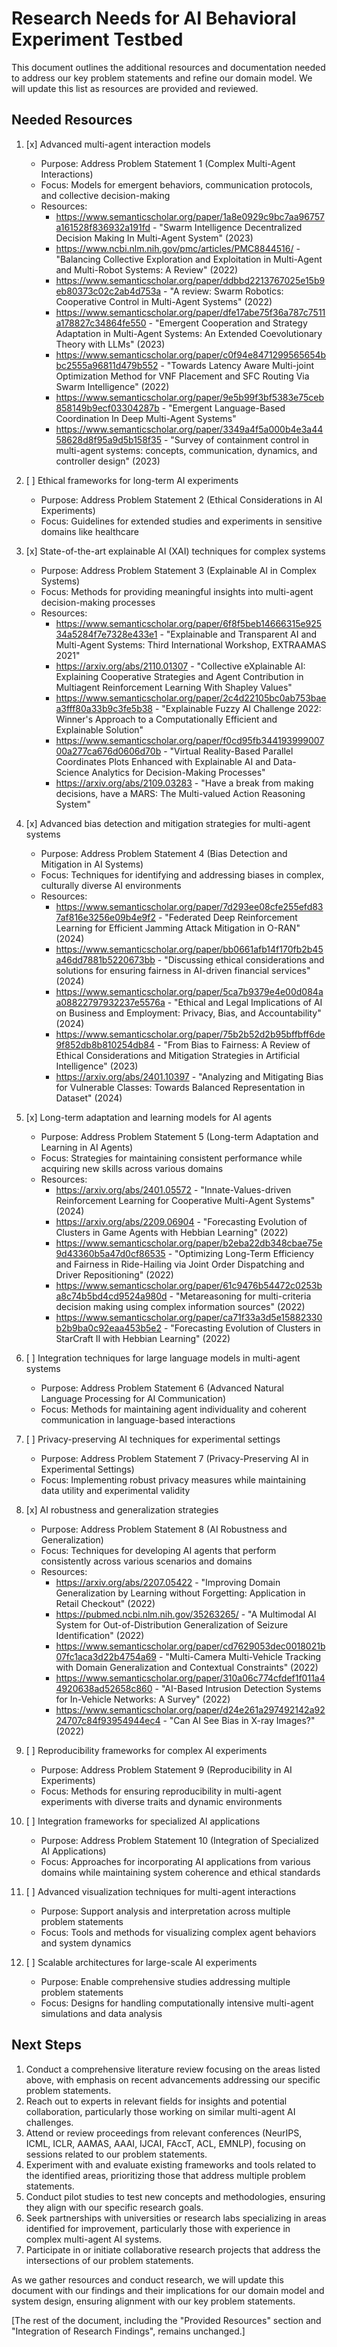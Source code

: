 # Research Needs for AI Behavioral Experiment Testbed

This document outlines the additional resources and documentation needed to address our key problem statements and refine our domain model. We will update this list as resources are provided and reviewed.

## Needed Resources

1. [x] Advanced multi-agent interaction models
   - Purpose: Address Problem Statement 1 (Complex Multi-Agent Interactions)
   - Focus: Models for emergent behaviors, communication protocols, and collective decision-making
   - Resources:
     - https://www.semanticscholar.org/paper/1a8e0929c9bc7aa96757a161528f836932a191fd - "Swarm Intelligence Decentralized Decision Making In Multi-Agent System" (2023)
     - https://www.ncbi.nlm.nih.gov/pmc/articles/PMC8844516/ - "Balancing Collective Exploration and Exploitation in Multi-Agent and Multi-Robot Systems: A Review" (2022)
     - https://www.semanticscholar.org/paper/ddbbd2213767025e15b9eb80373c02c2ab4d753a - "A review: Swarm Robotics: Cooperative Control in Multi-Agent Systems" (2022)
     - https://www.semanticscholar.org/paper/dfe17abe75f36a787c7511a178827c34864fe550 - "Emergent Cooperation and Strategy Adaptation in Multi-Agent Systems: An Extended Coevolutionary Theory with LLMs" (2023)
     - https://www.semanticscholar.org/paper/c0f94e8471299565654bbc2555a96811d479b552 - "Towards Latency Aware Multi-joint Optimization Method for VNF Placement and SFC Routing Via Swarm Intelligence" (2022)
     - https://www.semanticscholar.org/paper/9e5b99f3bf5383e75ceb858149b9ecf03304287b - "Emergent Language-Based Coordination In Deep Multi-Agent Systems"
     - https://www.semanticscholar.org/paper/3349a4f5a000b4e3a4458628d8f95a9d5b158f35 - "Survey of containment control in multi-agent systems: concepts, communication, dynamics, and controller design" (2023)

2. [ ] Ethical frameworks for long-term AI experiments
   - Purpose: Address Problem Statement 2 (Ethical Considerations in AI Experiments)
   - Focus: Guidelines for extended studies and experiments in sensitive domains like healthcare

3. [x] State-of-the-art explainable AI (XAI) techniques for complex systems
   - Purpose: Address Problem Statement 3 (Explainable AI in Complex Systems)
   - Focus: Methods for providing meaningful insights into multi-agent decision-making processes
   - Resources:
     - https://www.semanticscholar.org/paper/6f8f5beb14666315e92534a5284f7e7328e433e1 - "Explainable and Transparent AI and Multi-Agent Systems: Third International Workshop, EXTRAAMAS 2021"
     - https://arxiv.org/abs/2110.01307 - "Collective eXplainable AI: Explaining Cooperative Strategies and Agent Contribution in Multiagent Reinforcement Learning With Shapley Values"
     - https://www.semanticscholar.org/paper/2c4d22105bc0ab753baea3fff80a33b9c3fe5b38 - "Explainable Fuzzy AI Challenge 2022: Winner's Approach to a Computationally Efficient and Explainable Solution"
     - https://www.semanticscholar.org/paper/f0cd95fb34419399900700a277ca676d0606d70b - "Virtual Reality-Based Parallel Coordinates Plots Enhanced with Explainable AI and Data-Science Analytics for Decision-Making Processes"
     - https://arxiv.org/abs/2109.03283 - "Have a break from making decisions, have a MARS: The Multi-valued Action Reasoning System"

4. [x] Advanced bias detection and mitigation strategies for multi-agent systems
   - Purpose: Address Problem Statement 4 (Bias Detection and Mitigation in AI Systems)
   - Focus: Techniques for identifying and addressing biases in complex, culturally diverse AI environments
   - Resources:
     - https://www.semanticscholar.org/paper/7d293ee08cfe255efd837af816e3256e09b4e9f2 - "Federated Deep Reinforcement Learning for Efficient Jamming Attack Mitigation in O-RAN" (2024)
     - https://www.semanticscholar.org/paper/bb0661afb14f170fb2b45a46dd7881b5220673bb - "Discussing ethical considerations and solutions for ensuring fairness in AI-driven financial services" (2024)
     - https://www.semanticscholar.org/paper/5ca7b9379e4e00d084aa08822797932237e5576a - "Ethical and Legal Implications of AI on Business and Employment: Privacy, Bias, and Accountability" (2024)
     - https://www.semanticscholar.org/paper/75b2b52d2b95bffbff6de9f852db8b810254db84 - "From Bias to Fairness: A Review of Ethical Considerations and Mitigation Strategies in Artificial Intelligence" (2023)
     - https://arxiv.org/abs/2401.10397 - "Analyzing and Mitigating Bias for Vulnerable Classes: Towards Balanced Representation in Dataset" (2024)

5. [x] Long-term adaptation and learning models for AI agents
   - Purpose: Address Problem Statement 5 (Long-term Adaptation and Learning in AI Agents)
   - Focus: Strategies for maintaining consistent performance while acquiring new skills across various domains
   - Resources:
     - https://arxiv.org/abs/2401.05572 - "Innate-Values-driven Reinforcement Learning for Cooperative Multi-Agent Systems" (2024)
     - https://arxiv.org/abs/2209.06904 - "Forecasting Evolution of Clusters in Game Agents with Hebbian Learning" (2022)
     - https://www.semanticscholar.org/paper/b2eba22db348cbae75e9d43360b5a47d0cf86535 - "Optimizing Long-Term Efficiency and Fairness in Ride-Hailing via Joint Order Dispatching and Driver Repositioning" (2022)
     - https://www.semanticscholar.org/paper/61c9476b54472c0253ba8c74b5bd4cd9524a980d - "Metareasoning for multi-criteria decision making using complex information sources" (2022)
     - https://www.semanticscholar.org/paper/ca71f33a3d5e15882330b2b9ba0c92eaa453b5e2 - "Forecasting Evolution of Clusters in StarCraft II with Hebbian Learning" (2022)

6. [ ] Integration techniques for large language models in multi-agent systems
   - Purpose: Address Problem Statement 6 (Advanced Natural Language Processing for AI Communication)
   - Focus: Methods for maintaining agent individuality and coherent communication in language-based interactions

7. [ ] Privacy-preserving AI techniques for experimental settings
   - Purpose: Address Problem Statement 7 (Privacy-Preserving AI in Experimental Settings)
   - Focus: Implementing robust privacy measures while maintaining data utility and experimental validity

8. [x] AI robustness and generalization strategies
   - Purpose: Address Problem Statement 8 (AI Robustness and Generalization)
   - Focus: Techniques for developing AI agents that perform consistently across various scenarios and domains
   - Resources:
     - https://arxiv.org/abs/2207.05422 - "Improving Domain Generalization by Learning without Forgetting: Application in Retail Checkout" (2022)
     - https://pubmed.ncbi.nlm.nih.gov/35263265/ - "A Multimodal AI System for Out-of-Distribution Generalization of Seizure Identification" (2022)
     - https://www.semanticscholar.org/paper/cd7629053dec0018021b07fc1aca3d22b4754a69 - "Multi-Camera Multi-Vehicle Tracking with Domain Generalization and Contextual Constraints" (2022)
     - https://www.semanticscholar.org/paper/310a06c774cfdef1f011a44920638ad52658c860 - "AI-Based Intrusion Detection Systems for In-Vehicle Networks: A Survey" (2022)
     - https://www.semanticscholar.org/paper/d24e261a297492142a9224707c84f93954944ec4 - "Can AI See Bias in X-ray Images?" (2022)

9. [ ] Reproducibility frameworks for complex AI experiments
   - Purpose: Address Problem Statement 9 (Reproducibility in AI Experiments)
   - Focus: Methods for ensuring reproducibility in multi-agent experiments with diverse traits and dynamic environments

10. [ ] Integration frameworks for specialized AI applications
    - Purpose: Address Problem Statement 10 (Integration of Specialized AI Applications)
    - Focus: Approaches for incorporating AI applications from various domains while maintaining system coherence and ethical standards

11. [ ] Advanced visualization techniques for multi-agent interactions
    - Purpose: Support analysis and interpretation across multiple problem statements
    - Focus: Tools and methods for visualizing complex agent behaviors and system dynamics

12. [ ] Scalable architectures for large-scale AI experiments
    - Purpose: Enable comprehensive studies addressing multiple problem statements
    - Focus: Designs for handling computationally intensive multi-agent simulations and data analysis

## Next Steps

1. Conduct a comprehensive literature review focusing on the areas listed above, with emphasis on recent advancements addressing our specific problem statements.
2. Reach out to experts in relevant fields for insights and potential collaboration, particularly those working on similar multi-agent AI challenges.
3. Attend or review proceedings from relevant conferences (NeurIPS, ICML, ICLR, AAMAS, AAAI, IJCAI, FAccT, ACL, EMNLP), focusing on sessions related to our problem statements.
4. Experiment with and evaluate existing frameworks and tools related to the identified areas, prioritizing those that address multiple problem statements.
5. Conduct pilot studies to test new concepts and methodologies, ensuring they align with our specific research goals.
6. Seek partnerships with universities or research labs specializing in areas identified for improvement, particularly those with experience in complex multi-agent AI systems.
7. Participate in or initiate collaborative research projects that address the intersections of our problem statements.

As we gather resources and conduct research, we will update this document with our findings and their implications for our domain model and system design, ensuring alignment with our key problem statements.

[The rest of the document, including the "Provided Resources" section and "Integration of Research Findings", remains unchanged.]
